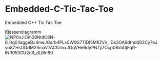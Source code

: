 # Embedded-C-Tic-Tac-Toe
Embedded C++ Tic Tac Toe


Klassendiagramm
![NP0nJiOm38NtdC8N-6_0q04aggeBJ4meJGsrb4PLx0WGS7TIDI5MfiZVir_iDx3OA6dtnddB3Cy7eJyo8ZHsOOdM2SmaV7ACfUinxJOqVHeBdyPNTji7Ocp08xbDjFqR-lNR050GU2dlf_dLBIn80](https://user-images.githubusercontent.com/49719775/121237016-e191a400-c896-11eb-826f-80d064c34790.png)

